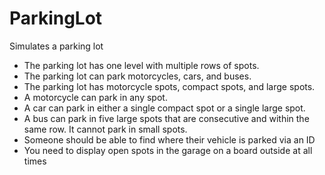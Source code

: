 # ParkingLot
Simulates a parking lot
- The parking lot has one level with multiple rows of spots.
- The parking lot can park motorcycles, cars, and buses.
- The parking lot has motorcycle spots, compact spots, and large spots.
- A motorcycle can park in any spot.
- A car can park in either a single compact spot or a single large spot.
- A bus can park in five large spots that are consecutive and within the same row. It cannot park in small spots.
- Someone should be able to find where their vehicle is parked via an ID
- You need to display open spots in the garage on a board outside at all times
